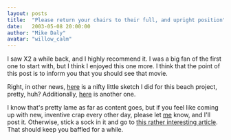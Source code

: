 ```yaml
---
layout: posts
title:  "Please return your chairs to their full, and upright position"
date:   2003-05-08 20:00:00
author: "Mike Daly"
avatar: "willow_calm"
---
```

I saw X2 a while back, and I highly recommend it. I was a big fan of the first one to start with, but I think I enjoyed this one more. I think that the point of this post is to inform you that you should see that movie.

 Right, in other news, [here](https://content.duelingmonkeys.com/filespace/willow/mimesis/cast.jpg) is a nifty little sketch I did for this beach project, pretty, huh? Additionally, [here](https://content.duelingmonkeys.com/filespace/willow/mimesis/storyboards1.jpg) is another one.

 I know that's pretty lame as far as content goes, but if you feel like coming up with new, inventive crap every other day, please let [me](mailto:willow@duelingmonkeys.com) know, and I'll post it. Otherwise, stick a sock in it and go to [this rather interesting article](http://www.gamegirladvance.com/archives/2002/10/26/sex_in_games_rezvibrator.html). That should keep you baffled for a while.